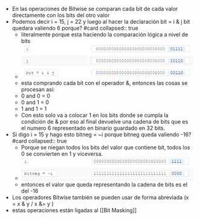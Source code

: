 - En las operaciones de Bitwise se comparan cada bit de cada valor directamente con los bits del otro valor
- Podemos decir i = 15, j = 22 y luego al hacer la declaración bit = i & j bit quedara valiendo 6 porque? #card
collapsed:: true
	- literalmente porque esta haciendo la comparación lógica a nivel de bits
	- ![image.png](../assets/image_1647029213282_0.png)
	- esta comprando cada bit con el operador &, entonces las cosas se procesan asi:
	- 0 and 0 = 0
	- 0 and 1 = 0
	- 1 and 1 = 1
	- Con esto solo va a colocar 1 en los bits donde se cumpla la condición de & por eso al final devuelve una cadena de bits que es el numero 6 representado en binario guardado en 32 bits.
- Si digo i = 15 y hago esto bitneg = ~i porque bitneg queda valiendo -16? #card
collapsed:: true
	- Porque se niegan todos los bits del valor que contiene bit, todos los 0 se convierten en 1 y viceversa.
	- ![image.png](../assets/image_1647029823795_0.png)
	- entonces el valor que queda representando la cadena de bits es el del -16
- Los operadores Bitwise también se pueden usar de forma abreviada (x = x & y / x &= y )
- estas operaciones están ligadas al [[Bit Masking]]